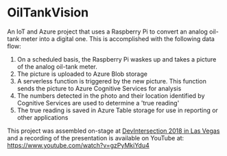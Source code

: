 # OilTankVision

An IoT and Azure project that uses a Raspberry Pi to convert an analog oil-tank meter into a digital one. This is accomplished with the following data flow:

1.  On a scheduled basis, the Raspberry Pi waskes up and takes a picture of the analog oil-tank meter.
1.  The picture is uploaded to Azure Blob storage
1.  A serverless function is triggered by the new picture.  This function sends the picture to Azure Cognitive Services for analysis
1.  The numbers detected in the photo and their location identified by Cognitive Services are used to determine a 'true reading'
1.  The true reading is saved in Azure Table storage for use in reporting or other applications

This project was assembled on-stage at [DevIntersection 2018 in Las Vegas](https://devinteresection.com) and a recording of the presentation is available on YouTube at:  https://www.youtube.com/watch?v=gzPyMkiYdu4

